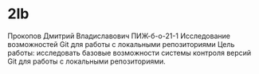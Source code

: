 # 2lb
Прокопов Дмитрий Владиславович
ПИЖ-б-о-21-1
Исследование возможностей Git для работы с локальными репозиториями
Цель работы: исследовать базовые возможности системы контроля версий Git для
работы с локальными репозиториями.